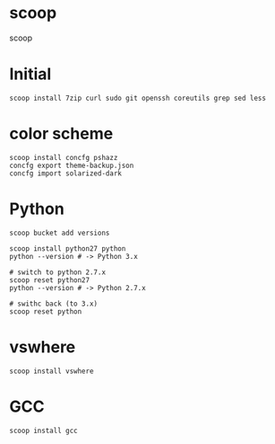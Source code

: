 # scoop
scoop

# Initial
```scoop
scoop install 7zip curl sudo git openssh coreutils grep sed less
```

# color scheme
```scoop
scoop install concfg pshazz
concfg export theme-backup.json
concfg import solarized-dark
```

# Python
```scoop
scoop bucket add versions

scoop install python27 python
python --version # -> Python 3.x

# switch to python 2.7.x
scoop reset python27
python --version # -> Python 2.7.x

# swithc back (to 3.x)
scoop reset python

```

# vswhere
```scoop
scoop install vswhere
```

# GCC
```scoop
scoop install gcc
```

